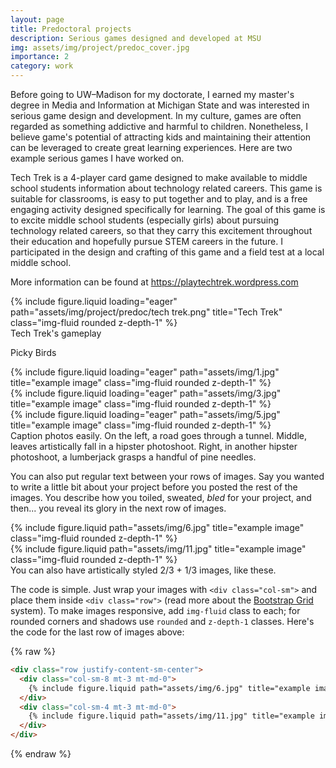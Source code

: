 ```yaml
---
layout: page
title: Predoctoral projects
description: Serious games designed and developed at MSU
img: assets/img/project/predoc_cover.jpg
importance: 2
category: work
---
```


Before going to UW–Madison for my doctorate, I earned my master's degree in Media and Information at Michigan State and was interested in serious game design and development. In my culture, games are often regarded as something addictive and harmful to children. Nonetheless, I believe game's potential of attracting kids and maintaining their attention can be leveraged to create great learning experiences. Here are two example serious games I have worked on.

Tech Trek is a 4-player card game designed to make available to middle school students information about technology related careers. This game is suitable for classrooms, is easy to put together and to play, and is a free engaging activity designed specifically for learning. The goal of this game is to excite middle school students (especially girls) about pursuing technology related careers, so that they carry this excitement throughout their education and hopefully pursue STEM careers in the future. I participated in the design and crafting of this game and a field test at a local middle school.

More information can be found at https://playtechtrek.wordpress.com

<div class="row">
    <div class="col-sm mt-3 mt-md-0">
        {% include figure.liquid loading="eager" path="assets/img/project/predoc/tech trek.png" title="Tech Trek" class="img-fluid rounded z-depth-1" %}
    </div>
</div>
<div class="caption">
    Tech Trek's gameplay
</div>


Picky Birds




<div class="row">
    <div class="col-sm mt-3 mt-md-0">
        {% include figure.liquid loading="eager" path="assets/img/1.jpg" title="example image" class="img-fluid rounded z-depth-1" %}
    </div>
    <div class="col-sm mt-3 mt-md-0">
        {% include figure.liquid loading="eager" path="assets/img/3.jpg" title="example image" class="img-fluid rounded z-depth-1" %}
    </div>
    <div class="col-sm mt-3 mt-md-0">
        {% include figure.liquid loading="eager" path="assets/img/5.jpg" title="example image" class="img-fluid rounded z-depth-1" %}
    </div>
</div>
<div class="caption">
    Caption photos easily. On the left, a road goes through a tunnel. Middle, leaves artistically fall in a hipster photoshoot. Right, in another hipster photoshoot, a lumberjack grasps a handful of pine needles.
</div>


You can also put regular text between your rows of images.
Say you wanted to write a little bit about your project before you posted the rest of the images.
You describe how you toiled, sweated, _bled_ for your project, and then... you reveal its glory in the next row of images.

<div class="row justify-content-sm-center">
    <div class="col-sm-8 mt-3 mt-md-0">
        {% include figure.liquid path="assets/img/6.jpg" title="example image" class="img-fluid rounded z-depth-1" %}
    </div>
    <div class="col-sm-4 mt-3 mt-md-0">
        {% include figure.liquid path="assets/img/11.jpg" title="example image" class="img-fluid rounded z-depth-1" %}
    </div>
</div>
<div class="caption">
    You can also have artistically styled 2/3 + 1/3 images, like these.
</div>

The code is simple.
Just wrap your images with `<div class="col-sm">` and place them inside `<div class="row">` (read more about the <a href="https://getbootstrap.com/docs/4.4/layout/grid/">Bootstrap Grid</a> system).
To make images responsive, add `img-fluid` class to each; for rounded corners and shadows use `rounded` and `z-depth-1` classes.
Here's the code for the last row of images above:

{% raw %}

```html
<div class="row justify-content-sm-center">
  <div class="col-sm-8 mt-3 mt-md-0">
    {% include figure.liquid path="assets/img/6.jpg" title="example image" class="img-fluid rounded z-depth-1" %}
  </div>
  <div class="col-sm-4 mt-3 mt-md-0">
    {% include figure.liquid path="assets/img/11.jpg" title="example image" class="img-fluid rounded z-depth-1" %}
  </div>
</div>
```

{% endraw %}
